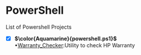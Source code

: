 # PowerShell
List of Powershell Projects <br>
- [x] **$\color{Aquamarine}{powershell.ps1}$** <br>
•[Warranty_Checker](https://github.com/pheiffercorp/powershell/blob/main/Warranty_Checker.ps1):Utility to check HP Warranty <br>


